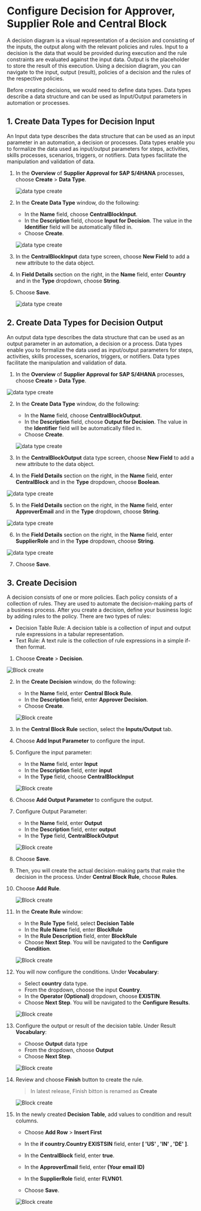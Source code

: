 # Configure Decision for Approver, Supplier Role and Central Block

A decision diagram is a visual representation of a decision and consisting of the inputs, the output along with the relevant policies and rules. Input to a decision is the data that would be provided during execution and the rule constraints are evaluated against the input data. Output is the placeholder to store the result of this execution. Using a decision diagram, you can navigate to the input, output (result), policies of a decision and the rules of the respective policies.

Before creating decisions, we would need to define data types. Data types describe a data structure and can be used as Input/Output parameters in automation or processes.

## 1. Create Data Types for Decision Input

An Input data type describes the data structure that can be used as an input parameter in an automation, a decision or processes. Data types enable you to formalize the data used as input/output parameters for steps, activities, skills processes, scenarios, triggers, or notifiers. Data types facilitate the manipulation and validation of data.

1. In the **Overview** of **Supplier Approval for SAP S/4HANA** processes, choose **Create** > **Data Type**.

    ![data type create](./images/data_type_lobby.png)

2. In the **Create Data Type** window, do the following:
    - In the **Name** field, choose **CentralBlockInput**.
    - In the **Description** field, choose **Input for Decision**. The value in the **Identifier** field will be automatically filled in.
    - Choose **Create**.

    ![data type create](./images/data_type_lobby_input_1.png)

3. In the **CentralBlockInput** data type screen, choose **New Field** to add a new attribute to the data object.

4. In **Field Details** section on the right, in the **Name** field, enter **Country** and in the **Type** dropdown, choose **String**.

5. Choose **Save**.

    ![data type create](./images/data_type_lobby_input.png)

## 2. Create Data Types for Decision Output

An output data type describes the data structure that can be used as an output parameter in an automation, a decision or a process. Data types enable you to formalize the data used as input/output parameters for steps, activities, skills processes, scenarios, triggers, or notifiers. Data types facilitate the manipulation and validation of data.

1. In the **Overview** of **Supplier Approval for SAP S/4HANA** processes, choose **Create** > **Data Type**.

![data type create](./images/data_type_lobby.png)

2. In the **Create Data Type** window, do the following:
    - In the **Name** field, choose **CentralBlockOutput**.
    - In the **Description** field, choose **Output for Decision**. The value in the **Identifier** field will be automatically filled in.
    - Choose **Create**.

    ![data type create](./images/data_type_lobby_output.png)

3. In the **CentralBlockOutput** data type screen, choose **New Field** to add a new attribute to the data object.

4. In the **Field Details** section on the right, in the **Name** field, enter **CentralBlock** and in the **Type** dropdown, choose **Boolean**.

![data type create](./images/data_type_lobby_input_block.png)

5. In the **Field Details** section on the right, in the **Name** field, enter **ApproverEmail** and in the **Type** dropdown, choose **String**.

![data type create](./images/data_type_lobby_input_email.png)

6. In the **Field Details** section on the right, in the **Name** field, enter **SupplierRole** and in the **Type** dropdown, choose **String**.

![data type create](./images/data_type_lobby_input_role.png)

7. Choose **Save**.

## 3. Create Decision

A decision consists of one or more policies. Each policy consists of a collection of rules. They are used to automate the decision-making parts of a business process. After you create a decision, define your business logic by adding rules to the policy. There are two types of rules:
- Decision Table Rule: A decision table is a collection of input and output rule expressions in a tabular representation.
- Text Rule: A text rule is the collection of rule expressions in a simple if-then format.

1. Choose **Create** > **Decision**.

![Block create](./images/decision_lobby_1.png)

2. In the **Create Decision** window, do the following:
    - In the **Name** field, enter **Central Block Rule**.
    - In the **Description** field, enter **Approver Decision**. 
    - Choose **Create**.

    ![Block create](./images/decision_lobby_2.png)

3. In the **Central Block Rule** section, select the **Inputs/Output** tab. 

4. Choose **Add Input Parameter** to configure the input.

5. Configure the input parameter:
    - In the **Name** field, enter **Input**
    - In the **Description** field, enter **input**
    - In the **Type** field, choose **CentralBlockInput**

    ![Block create](./images/decision_input_param.png)

6. Choose **Add Output Parameter** to configure the output.

7. Configure Output Parameter:
    - In the **Name** field, enter **Output**
    - In the **Description** field, enter **output**
    - In the **Type** field, **CentralBlockOutput**

    ![Block create](./images/decision_output_param.png)

8. Choose **Save**.

9. Then, you will create the actual decision-making parts that make the decision in the process. Under **Central Block Rule**, choose **Rules**.

10. Choose **Add Rule**.

    ![Block create](./images/decision_rules_add.png)

11. In the **Create Rule** window:
    - In the **Rule Type** field, select **Decision Table**
    - In the **Rule Name** field, enter **BlockRule**
    - In the **Rule Description** field, enter **BlockRule**
    - Choose **Next Step**. You will be navigated to the **Configure Condition**.

    ![Block create](./images/decision_table_input.png)

12. You will now configure the conditions. Under **Vocabulary**:
    - Select **country** data type.
    - From the dropdown, choose the input **Country**.
    - In the **Operator (Optional)** dropdown, choose **EXISTIN**.
    - Choose **Next Step**. You will be navigated to the **Configure Results**.

    ![Block create](./images/decision_rules_input_cond.png)

13. Configure the output or result of the decision table. Under Result **Vocabulary**:
    - Choose **Output** data type
    - From the dropdown, choose **Output**
    - Choose **Next Step**.

    ![Block create](./images/decision_rules_output_cond.png)

14. Review and choose **Finish** button to create the rule. 
    > In latest release, Finish bitton is renamed as **Create**

    ![Block create](./images/decision_rules_add_cond_save.png)

15. In the newly created **Decision Table**, add values to condition and result columns.

    - Choose **Add Row** > **Insert First**

    - In the **if country.Country EXISTSIN** field, enter **[ 'US' , 'IN' , 'DE' ]**.

    - In the **CentralBlock** field, enter **true**.

    - In the **ApproverEmail** field, enter **(Your email ID)**     

    - In the **SupplierRole** field, enter **FLVN01**.

    -  Choose **Save**.

    ![Block create](./images/decision_rules_add_cond.png)














